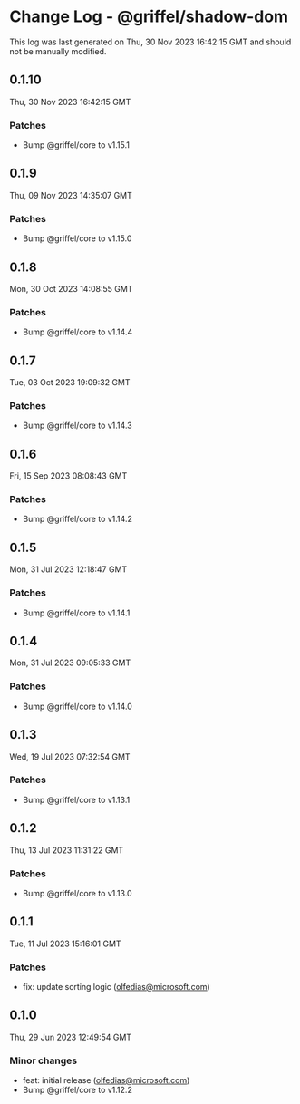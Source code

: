 # Change Log - @griffel/shadow-dom

This log was last generated on Thu, 30 Nov 2023 16:42:15 GMT and should not be manually modified.

<!-- Start content -->

## 0.1.10

Thu, 30 Nov 2023 16:42:15 GMT

### Patches

- Bump @griffel/core to v1.15.1

## 0.1.9

Thu, 09 Nov 2023 14:35:07 GMT

### Patches

- Bump @griffel/core to v1.15.0

## 0.1.8

Mon, 30 Oct 2023 14:08:55 GMT

### Patches

- Bump @griffel/core to v1.14.4

## 0.1.7

Tue, 03 Oct 2023 19:09:32 GMT

### Patches

- Bump @griffel/core to v1.14.3

## 0.1.6

Fri, 15 Sep 2023 08:08:43 GMT

### Patches

- Bump @griffel/core to v1.14.2

## 0.1.5

Mon, 31 Jul 2023 12:18:47 GMT

### Patches

- Bump @griffel/core to v1.14.1

## 0.1.4

Mon, 31 Jul 2023 09:05:33 GMT

### Patches

- Bump @griffel/core to v1.14.0

## 0.1.3

Wed, 19 Jul 2023 07:32:54 GMT

### Patches

- Bump @griffel/core to v1.13.1

## 0.1.2

Thu, 13 Jul 2023 11:31:22 GMT

### Patches

- Bump @griffel/core to v1.13.0

## 0.1.1

Tue, 11 Jul 2023 15:16:01 GMT

### Patches

- fix: update sorting logic (olfedias@microsoft.com)

## 0.1.0

Thu, 29 Jun 2023 12:49:54 GMT

### Minor changes

- feat: initial release (olfedias@microsoft.com)
- Bump @griffel/core to v1.12.2
